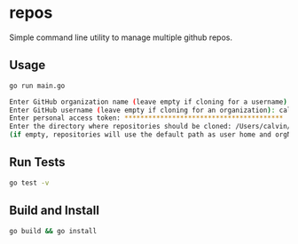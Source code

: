 # repos

Simple command line utility to manage multiple github repos.

## Usage

```bash
go run main.go

Enter GitHub organization name (leave empty if cloning for a username): 
Enter GitHub username (leave empty if cloning for an organization): calvinchengx
Enter personal access token: ****************************************
Enter the directory where repositories should be cloned: /Users/calvin/calvinchengx
(if empty, repositories will use the default path as user home and orgName or username subdirectory): 
```

## Run Tests

```bash
go test -v
```

## Build and Install

```bash
go build && go install
```